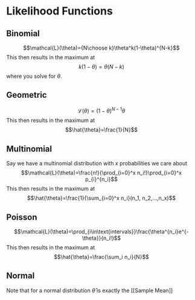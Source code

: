 # Likelihood Functions
## Binomial
$$\mathcal{L}(\theta)={N\choose k}\theta^k(1-\theta)^{N-k}$$
This then results in the maximum at 
$$k(1-\theta)=\theta(N-k)$$
where you solve for $\theta$. 

## Geometric
$$\mathcal{L}(\theta)=(1-\theta)^{N-1}\theta$$
This then results in the maximum at
$$\hat{\theta}=\frac{1}{N}$$

## Multinomial
Say we have a multinomial distribution with $x$ probabilities we care about
$$\mathcal{L}(\theta)=\frac{n!}{\prod_{i=0}^x n_i!}\prod_{i=0}^x p_{i}^{n_i}$$
This then results in the maximum at
$$\hat{\theta}=\frac{1}{\sum_{i=0}^x n_i}(n_1, n_2,...,n_x)$$

## Poisson
$$\mathcal{L}(\theta)=\prod_{i\in\text{intervals}}\frac{\theta^{n_i}e^{-\theta}}{n_i!}$$
This then results in the maximum at 
$$\hat{\theta}=\frac{\sum_i n_i}{N}$$

## Normal
Note that for a normal distribution $\hat{\theta}$ is exactly the [[Sample Mean]]